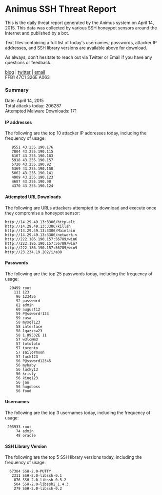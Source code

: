 # Animus SSH Threat Report

This is the daily threat report generated by the Animus system on April 14, 2015. This data was collected by various SSH honeypot sensors around the Internet and published by a bot.  

Text files containing a full list of today's usernames, passwords, attacker IP addresses, and SSH library versions are available above for download.  

As always, don't hesitate to reach out via Twitter or Email if you have any questions or feedback.  

[blog](http://morris.guru) | [twitter](https://twitter.com/andrew___morris) | [email](mailto:andrew@morris.guru)  
FFB1 47C1 326E A063  

### Summary

Date: April 14, 2015  
Total attacks today: 206287  
Attempted Malware Downloads: 171 

#### IP addresses
The following are the top 10 attacker IP addresses today, including the frequency of usage:
```
   8551 43.255.190.176
   7804 43.255.190.115
   6107 43.255.190.183
   5918 43.255.190.157
   5720 43.255.190.92
   5369 43.255.190.150
   5062 43.255.190.141
   4909 43.255.190.123
   4687 43.255.190.90
   4370 43.255.190.124
```

#### Attempted URL Downloads
The following are URLs attackers attempted to download and execute once they compromise a honeypot sensor:
```
http://14.29.49.13:3306/http-alt
http://14.29.49.13:3306/killsh
http://14.29.49.13:3306/Maintain
http://14.29.49.13:3306/network-v
http://222.186.190.157:56789/win6
http://222.186.190.157:56789/win7
http://222.186.190.157:56789/win9
http://23.234.19.202/i/a08
```

#### Passwords
The following are the top 25 passwords today, including the frequency of usage:
```
  29499 root
    111 123
     96 123456
     92 password
     82 admin
     60 august12
     59 P@ssword!123
     59 casa
     58 mysql123
     58 interface
     58 1qazxsw23
     58 1.89532E 11
     57 w3lc@m3
     57 totototo
     57 toronto
     57 sailormoon
     57 fuck123
     56 P@ssword12345
     56 mybaby
     56 lucky13
     56 kristy
     56 king123
     56 jan
     56 hugoboss
     56 food
```

#### Usernames
The following are the top 3 usernames today, including the frequency of usage:
```
 203933 root
     74 admin
     48 oracle
```

#### SSH Library Version
The following are the top 5 SSH library versions today, including the frequency of usage:
```
  67384 SSH-2.0-PUTTY
   2311 SSH-2.0-libssh-0.1
    876 SSH-2.0-libssh-0.5.2
    504 SSH-2.0-libssh2_1.4.3
    279 SSH-2.0-libssh-0.2
```
